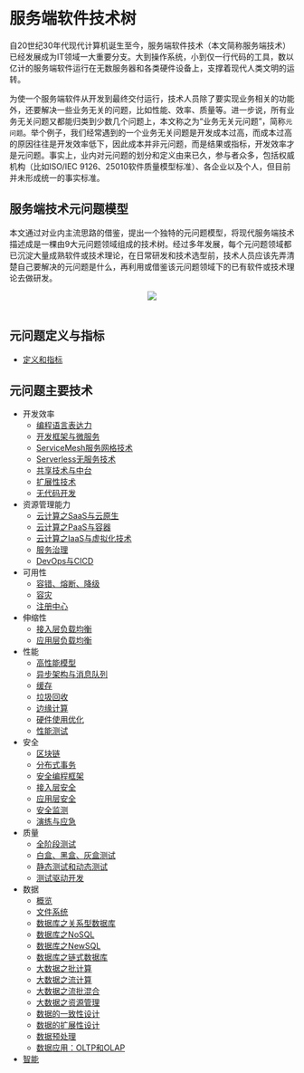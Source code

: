 # 服务端软件技术树

自20世纪30年代现代计算机诞生至今，服务端软件技术（本文简称服务端技术）已经发展成为IT领域一大重要分支。大到操作系统，小到仅一行代码的工具，数以亿计的服务端软件运行在无数服务器和各类硬件设备上，支撑着现代人类文明的运转。

为使一个服务端软件从开发到最终交付运行，技术人员除了要实现业务相关的功能外，还要解决一些业务无关的问题，比如性能、效率、质量等。进一步说，所有业务无关问题又都能归类到少数几个问题上，本文称之为“业务无关元问题”，简称`元问题`。举个例子，我们经常遇到的一个业务无关问题是开发成本过高，而成本过高的原因往往是开发效率低下，因此成本并非元问题，而是结果或指标，开发效率才是元问题。事实上，业内对元问题的划分和定义由来已久，参与者众多，包括权威机构（比如ISO/IEC 9126、25010软件质量模型标准）、各企业以及个人，但目前并未形成统一的事实标准。

## 服务端技术元问题模型

本文通过对业内主流思路的借鉴，提出一个独特的元问题模型，将现代服务端技术描述成是一棵由9大元问题领域组成的技术树。经过多年发展，每个元问题领域都已沉淀大量成熟软件或技术理论，在日常研发和技术选型前，技术人员应该先弄清楚自己要解决的元问题是什么，再利用或借鉴该元问题领域下的已有软件或技术理论去做研发。

<div align="center">
    <a href="https://github.com/star2478/server-tech-tree/blob/master/img/server-tech-tree-model.png"> <img src="https://github.com/star2478/server-tech-tree/blob/master/img/server-tech-tree-model.png"></a>
</div>
<br>

## 元问题定义与指标
* [定义和指标](https://github.com/star2478/server-tech-tree/blob/master/元问题定义和指标.md)

## 元问题主要技术
* 开发效率
    * [编程语言表达力](https://github.com/star2478/server-tech-tree/blob/master/元问题主要技术/开发效率/编程语言表达力.md)
    * [开发框架与微服务](https://github.com/star2478/server-tech-tree/blob/master/元问题主要技术/开发效率/开发框架与微服务.md)
    * [ServiceMesh服务网格技术](https://github.com/star2478/server-tech-tree/blob/master/元问题主要技术/开发效率/ServiceMesh服务网格技术.md)
    * [Serverless无服务技术](https://github.com/star2478/server-tech-tree/blob/master/元问题主要技术/开发效率/Serverless无服务技术.md)
    * [共享技术与中台](https://github.com/star2478/server-tech-tree/blob/master/元问题主要技术/开发效率/共享技术与中台.md)
    * [扩展性技术](https://github.com/star2478/server-tech-tree/blob/master/元问题主要技术/开发效率/扩展性技术.md)
    * [无代码开发](https://github.com/star2478/server-tech-tree/blob/master/元问题主要技术/开发效率/无代码开发.md)
* 资源管理能力
    * [云计算之SaaS与云原生](https://github.com/star2478/server-tech-tree/blob/master/元问题主要技术/资源管理能力/云计算之SaaS与云原生.md)
    * [云计算之PaaS与容器](https://github.com/star2478/server-tech-tree/blob/master/元问题主要技术/资源管理能力/云计算之PaaS与容器.md)
    * [云计算之IaaS与虚拟化技术](https://github.com/star2478/server-tech-tree/blob/master/元问题主要技术/资源管理能力/云计算之IaaS与虚拟化技术.md)
    * [服务治理](https://github.com/star2478/server-tech-tree/blob/master/元问题主要技术/资源管理能力/服务治理.md)
    * [DevOps与CICD](https://github.com/star2478/server-tech-tree/blob/master/元问题主要技术/资源管理能力/DevOps与CICD.md)
* 可用性
    * [容错、熔断、降级](https://github.com/star2478/server-tech-tree/blob/master/元问题主要技术/可用性/容错、熔断、降级.md)
    * [容灾](https://github.com/star2478/server-tech-tree/blob/master/元问题主要技术/可用性/容灾.md)
    * [注册中心](https://github.com/star2478/server-tech-tree/blob/master/元问题主要技术/可用性/注册中心.md)
* 伸缩性
    * [接入层负载均衡](https://github.com/star2478/server-tech-tree/blob/master/元问题主要技术/伸缩性/接入层负载均衡.md)
    * [应用层负载均衡](https://github.com/star2478/server-tech-tree/blob/master/元问题主要技术/伸缩性/应用层负载均衡.md)
* 性能
    * [高性能模型](https://github.com/star2478/server-tech-tree/blob/master/元问题主要技术/性能/高性能模型.md)
    * [异步架构与消息队列](https://github.com/star2478/server-tech-tree/blob/master/元问题主要技术/性能/异步架构与消息队列.md)
    * [缓存](https://github.com/star2478/server-tech-tree/blob/master/元问题主要技术/性能/缓存.md)
    * [垃圾回收](https://github.com/star2478/server-tech-tree/blob/master/元问题主要技术/性能/垃圾回收.md)
    * [边缘计算](https://github.com/star2478/server-tech-tree/blob/master/元问题主要技术/性能/边缘计算.md)
    * [硬件使用优化](https://github.com/star2478/server-tech-tree/blob/master/元问题主要技术/性能/硬件使用优化.md)
    * [性能测试](https://github.com/star2478/server-tech-tree/blob/master/元问题主要技术/性能/性能测试.md)
* 安全
    * [区块链](https://github.com/star2478/server-tech-tree/blob/master/元问题主要技术/安全/区块链.md)
    * [分布式事务](https://github.com/star2478/server-tech-tree/blob/master/元问题主要技术/安全/分布式事务.md)
    * [安全编程框架](https://github.com/star2478/server-tech-tree/blob/master/元问题主要技术/安全/安全编程框架.md)
    * [接入层安全](https://github.com/star2478/server-tech-tree/blob/master/元问题主要技术/安全/接入层安全.md)
    * [应用层安全](https://github.com/star2478/server-tech-tree/blob/master/元问题主要技术/安全/应用层安全.md)
    * [安全监测](https://github.com/star2478/server-tech-tree/blob/master/元问题主要技术/安全/安全监测.md)
    * [演练与应急](https://github.com/star2478/server-tech-tree/blob/master/元问题主要技术/安全/演练与应急.md)
* 质量
    * [全阶段测试](https://github.com/star2478/server-tech-tree/blob/master/元问题主要技术/质量/全阶段测试.md)
    * [白盒、黑盒、灰盒测试](https://github.com/star2478/server-tech-tree/blob/master/元问题主要技术/质量/白盒、黑盒、灰盒测试.md)
    * [静态测试和动态测试](https://github.com/star2478/server-tech-tree/blob/master/元问题主要技术/质量/静态测试和动态测试.md)
    * [测试驱动开发](https://github.com/star2478/server-tech-tree/blob/master/元问题主要技术/质量/测试驱动开发.md)
* 数据
    * [概览](https://github.com/star2478/server-tech-tree/blob/master/元问题主要技术/数据/概览.md)
    * [文件系统](https://github.com/star2478/server-tech-tree/blob/master/元问题主要技术/数据/文件系统.md)
    * [数据库之关系型数据库](https://github.com/star2478/server-tech-tree/blob/master/元问题主要技术/数据/数据库之关系型数据库.md)
    * [数据库之NoSQL](https://github.com/star2478/server-tech-tree/blob/master/元问题主要技术/数据/数据库之NoSQL.md)
    * [数据库之NewSQL](https://github.com/star2478/server-tech-tree/blob/master/元问题主要技术/数据/数据库之NewSQL.md)
    * [数据库之链式数据库](https://github.com/star2478/server-tech-tree/blob/master/元问题主要技术/数据/数据库之链式数据库.md)
    * [大数据之批计算](https://github.com/star2478/server-tech-tree/blob/master/元问题主要技术/数据/大数据之批计算.md)
    * [大数据之流计算](https://github.com/star2478/server-tech-tree/blob/master/元问题主要技术/数据/大数据之流计算.md)
    * [大数据之流批混合](https://github.com/star2478/server-tech-tree/blob/master/元问题主要技术/数据/大数据之流批混合.md)
    * [大数据之资源管理](https://github.com/star2478/server-tech-tree/blob/master/元问题主要技术/数据/大数据之资源管理.md)
    * [数据的一致性设计](https://github.com/star2478/server-tech-tree/blob/master/元问题主要技术/数据/数据的一致性设计.md)
    * [数据的扩展性设计](https://github.com/star2478/server-tech-tree/blob/master/元问题主要技术/数据/数据的扩展性设计.md)
    * [数据预处理](https://github.com/star2478/server-tech-tree/blob/master/元问题主要技术/数据/数据预处理.md)
    * [数据应用：OLTP和OLAP](https://github.com/star2478/server-tech-tree/blob/master/元问题主要技术/数据/数据应用：OLTP和OLAP.md)
* [智能](https://github.com/star2478/server-tech-tree/blob/master/元问题主要技术/智能/智能.md)
